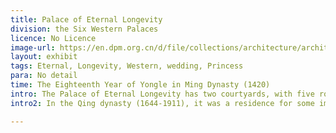 ```yaml
---
title: Palace of Eternal Longevity
division: the Six Western Palaces
licence: No Licence
image-url: https://en.dpm.org.cn/d/file/collections/architecture/architecture/2020-04-13/6b8d1f899fcbc894c268001be591c477.jpg
layout: exhibit
tags: Eternal, Longevity, Western, wedding, Princess
para: No detail
time: The Eighteenth Year of Yongle in Ming Dynasty (1420)
intro: The Palace of Eternal Longevity has two courtyards, with five rooms in the main hall of the front courtyard and a yellow glazed tile roof. The outer eaves are decorated with double intersecting quatrefoil fan doors on the front and rear eaves, and the house is decorated with double-sided quatrefoil fan windows. The Palace of Eternal Longevity was originally named "Palace of Eternal Pleasure". In 1535, Jiajing Emperor renamed the palace as "Palace of Embodying Morality". In 1616, the palace obtained its current name.In the Ming dynasty (1368-1644), the Palace of Eternal Longevity (Yongshou gong) was the residence of the Empress. The Chongzhen Emperor (1628-1644) once moved here to fast as a penance to Heaven because of frequent natural disasters.
intro2: In the Qing dynasty (1644-1911), it was a residence for some important imperial concubines and was undergoing renovations in 1697 and 1897. In addition to being a residence for some important imperial concubines, it had some other uses. During Qianlong period, the palace was used as a place of wedding banquets for Princess Heke of the Second Rank in 1772 and Gurun Princess Hexiao in 1789. At the same time, it is also the closest palace to Yangxin hall, the residence of Qing dynasty emperors from 1722. During Daoguang era, rear halls of the palace became a storage of classified intelligence.

---
```



